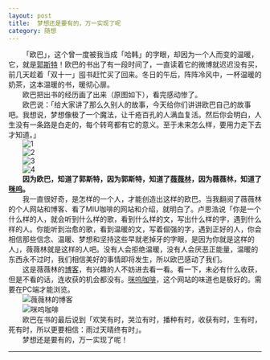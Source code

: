 ```yaml
---
layout: post  
title:  梦想还是要有的，万一实现了呢  
category: 随想  
---
```

&emsp;&emsp;「欧巴」，这个曾一度被我当成「哈韩」的字眼，却因为一个人而变的温暖，它，就是[郭斯特](http://baike.baidu.com/view/8799882.htm)！欧巴的书出了有一段时间了，一直读着它的微博就迟迟没有买，前几天趁着「双十一」囤书赶忙买了回来。冬日的午后，阵阵冷风中，一杯温暖的奶茶，这本温暖的书，暖彻心扉。    
&emsp;&emsp;欧巴把出书的经历画了出来（原图如下），看完感动惨了。  
&emsp;&emsp;欧巴说：「给大家讲了那么久别人的故事，今天给你们讲讲欧巴自己的故事吧。我想说，梦想像极了一个魔法，让千疮百孔的人满血复活。然后你会明白，人生没有一条路是白走的，每个转弯都有它的意义。至于未来怎么样，要用力走下去才知道。」  
&emsp;&emsp;![1](http://vivlong.qiniudn.com/github/20141114gst1.jpg?imageView2/2/w/320)  
&emsp;&emsp;![2](http://vivlong.qiniudn.com/github/20141114gst2.jpg?imageView2/2/w/320)  
&emsp;&emsp;![3](http://vivlong.qiniudn.com/github/20141114gst3.jpg?imageView2/2/w/320)  
&emsp;&emsp;![4](http://vivlong.qiniudn.com/github/20141114gst4.jpg?imageView2/2/w/320)   
&emsp;&emsp;**因为欧巴，知道了郭斯特，因为郭斯特，知道了[薇薇林](http://www.viviling.com)，因为薇薇林，知道了[咪呜](http://miucafe.com)。**  
&emsp;&emsp;我一直很好奇，是怎样的一个人，才能创造出这样的欧巴。当我翻阅了薇薇林的个人网站和博客、看了MIU咖啡的网站和介绍，就明白了。卢思浩说「你是一个什么样的人，就会听到什么样的歌，看到什么样的文，写出什么样的字，遇到什么样的人。你能听到治愈的歌，看到温暖的文，写着倔强的字，遇到正好的人，你会相信那些信念、温暖、梦想和坚持这些早就老掉牙的字眼，是因为你就是这样的人」，薇薇林就是这样的人吧。没有人会拒绝温暖，没有人会厌恶正能量，温暖的东西永不过时，我们相信美好的事情即将发生，所以欧巴感动了我们。    
&emsp;&emsp;这是薇薇林的[博客](http://viviling.com)，有兴趣的人不妨进去看一看。看一下，未必有什么收获，但是不看的话，连收获的机会都没有。[咪呜咖啡](http://miucafe.com)，这个网站的味道也是极好的。需要在PC端才能浏览。  
&emsp;&emsp;![薇薇林的博客](http://vivlong.qiniudn.com/github/2014111403.jpg?imageView2/2/w/300)  
&emsp;&emsp;![咪呜咖啡](http://vivlong.qiniudn.com/github/2014111402.jpg?imageView2/2/w/300)   
&emsp;&emsp;欧巴在书的最后说到「欢笑有时，哭泣有时，播种有时，收获有时，生有时，死有时，所以更要相信：雨过天晴终有时」。  
&emsp;&emsp;梦想还是要有的，万一实现了呢！   
- - -
